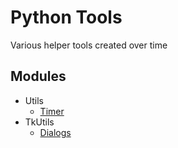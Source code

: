 # Python Tools

Various helper tools created over time

## Modules

- Utils
    - [Timer](Utils/Timer.md)
- TkUtils
    - [Dialogs](TkUtils/dialogs.md)
